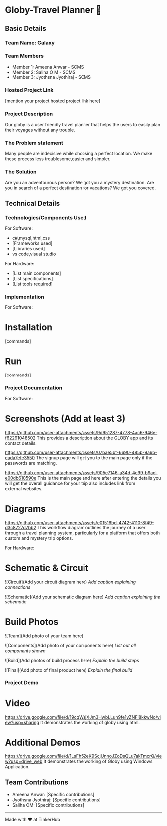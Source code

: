 # Globy-Travel Planner 🎯


## Basic Details
### Team Name: Galaxy


### Team Members
- Member 1: Ameena Anwar - SCMS 
- Member 2: Saliha O M - SCMS
- Member 3: Jyothsna Jyothiraj - SCMS

### Hosted Project Link
[mention your project hosted project link here]

### Project Description
Our globy is a user friendly travel planner that helps the users to easily plan their voyages without any trouble.

### The Problem statement
Many people are indecisive while choosing a perfect location. We make these process less troublesome,easier and simpler.

### The Solution
Are you an adventourous person? We got you a mystery destination. 
Are you in search of a perfect destination for vacations? We got you covered.

## Technical Details
### Technologies/Components Used
For Software:
- c#,mysql,html,css
- [Frameworks used]
- [Libraries used]
- vs code,visual studio

For Hardware:
- [List main components]
- [List specifications]
- [List tools required]

### Implementation
For Software:
# Installation
[commands]

# Run
[commands]

### Project Documentation
For Software:

# Screenshots (Add at least 3)
https://github.com/user-attachments/assets/9d951287-4778-4ac6-946e-f62291048502
This provides a description about the GLOBY app and its contact details.

https://github.com/user-attachments/assets/07bae5bf-6690-485b-9a6b-eada7efe3550
The signup page will get you to the main page only if the passwords are matching.

https://github.com/user-attachments/assets/905e7146-a34d-4c99-b9ad-e00db610590e
This is the main page and here after entering the details you will get the overall guidance for your trip also includes link from external websites.

# Diagrams
https://github.com/user-attachments/assets/e01516bd-4742-4110-8f49-d3c8727d7bb2
This workflow diagram outlines the journey of a user through a travel planning system, particularly for a platform that offers both custom and mystery trip options.

For Hardware:

# Schematic & Circuit
![Circuit](Add your circuit diagram here)
*Add caption explaining connections*

![Schematic](Add your schematic diagram here)
*Add caption explaining the schematic*

# Build Photos
![Team](Add photo of your team here)


![Components](Add photo of your components here)
*List out all components shown*

![Build](Add photos of build process here)
*Explain the build steps*

![Final](Add photo of final product here)
*Explain the final build*

### Project Demo
# Video
https://drive.google.com/file/d/19cqWajXJm3HwbLLun9fe1yZNFi8kkwNo/view?usp=sharing
It demonstrates the working of globy using html.

# Additional Demos
https://drive.google.com/file/d/1LsFh52eK9ScjUnnoJZoDsQLu7akTmcrQ/view?usp=drive_web
It demonstrates the working of Globy using Windows Application.

## Team Contributions
- Ameena Anwar: [Specific contributions]
- Jyothsna Jyothiraj: [Specific contributions]
- Saliha OM: [Specific contributions]

---
Made with ❤️ at TinkerHub
